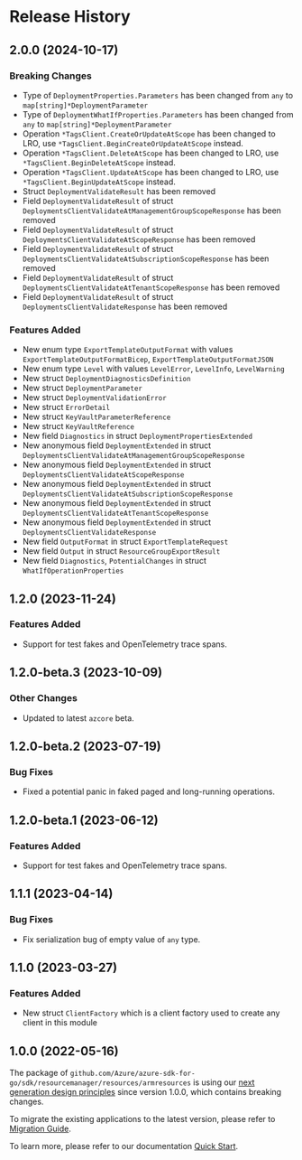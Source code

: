 # Release History

## 2.0.0 (2024-10-17)
### Breaking Changes

- Type of `DeploymentProperties.Parameters` has been changed from `any` to `map[string]*DeploymentParameter`
- Type of `DeploymentWhatIfProperties.Parameters` has been changed from `any` to `map[string]*DeploymentParameter`
- Operation `*TagsClient.CreateOrUpdateAtScope` has been changed to LRO, use `*TagsClient.BeginCreateOrUpdateAtScope` instead.
- Operation `*TagsClient.DeleteAtScope` has been changed to LRO, use `*TagsClient.BeginDeleteAtScope` instead.
- Operation `*TagsClient.UpdateAtScope` has been changed to LRO, use `*TagsClient.BeginUpdateAtScope` instead.
- Struct `DeploymentValidateResult` has been removed
- Field `DeploymentValidateResult` of struct `DeploymentsClientValidateAtManagementGroupScopeResponse` has been removed
- Field `DeploymentValidateResult` of struct `DeploymentsClientValidateAtScopeResponse` has been removed
- Field `DeploymentValidateResult` of struct `DeploymentsClientValidateAtSubscriptionScopeResponse` has been removed
- Field `DeploymentValidateResult` of struct `DeploymentsClientValidateAtTenantScopeResponse` has been removed
- Field `DeploymentValidateResult` of struct `DeploymentsClientValidateResponse` has been removed

### Features Added

- New enum type `ExportTemplateOutputFormat` with values `ExportTemplateOutputFormatBicep`, `ExportTemplateOutputFormatJSON`
- New enum type `Level` with values `LevelError`, `LevelInfo`, `LevelWarning`
- New struct `DeploymentDiagnosticsDefinition`
- New struct `DeploymentParameter`
- New struct `DeploymentValidationError`
- New struct `ErrorDetail`
- New struct `KeyVaultParameterReference`
- New struct `KeyVaultReference`
- New field `Diagnostics` in struct `DeploymentPropertiesExtended`
- New anonymous field `DeploymentExtended` in struct `DeploymentsClientValidateAtManagementGroupScopeResponse`
- New anonymous field `DeploymentExtended` in struct `DeploymentsClientValidateAtScopeResponse`
- New anonymous field `DeploymentExtended` in struct `DeploymentsClientValidateAtSubscriptionScopeResponse`
- New anonymous field `DeploymentExtended` in struct `DeploymentsClientValidateAtTenantScopeResponse`
- New anonymous field `DeploymentExtended` in struct `DeploymentsClientValidateResponse`
- New field `OutputFormat` in struct `ExportTemplateRequest`
- New field `Output` in struct `ResourceGroupExportResult`
- New field `Diagnostics`, `PotentialChanges` in struct `WhatIfOperationProperties`


## 1.2.0 (2023-11-24)
### Features Added

- Support for test fakes and OpenTelemetry trace spans.


## 1.2.0-beta.3 (2023-10-09)

### Other Changes

- Updated to latest `azcore` beta.

## 1.2.0-beta.2 (2023-07-19)

### Bug Fixes

- Fixed a potential panic in faked paged and long-running operations.

## 1.2.0-beta.1 (2023-06-12)

### Features Added

- Support for test fakes and OpenTelemetry trace spans.

## 1.1.1 (2023-04-14)
### Bug Fixes

- Fix serialization bug of empty value of `any` type.


## 1.1.0 (2023-03-27)
### Features Added

- New struct `ClientFactory` which is a client factory used to create any client in this module


## 1.0.0 (2022-05-16)

The package of `github.com/Azure/azure-sdk-for-go/sdk/resourcemanager/resources/armresources` is using our [next generation design principles](https://azure.github.io/azure-sdk/general_introduction.html) since version 1.0.0, which contains breaking changes.

To migrate the existing applications to the latest version, please refer to [Migration Guide](https://aka.ms/azsdk/go/mgmt/migration).

To learn more, please refer to our documentation [Quick Start](https://aka.ms/azsdk/go/mgmt).